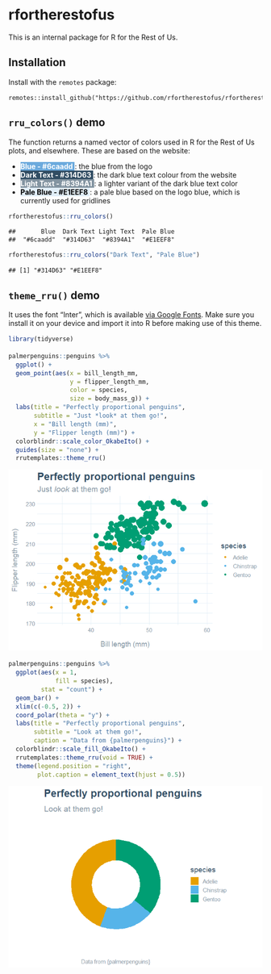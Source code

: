 rfortherestofus
================

This is an internal package for R for the Rest of Us.

## Installation

Install with the `remotes` package:

    remotes::install_github("https://github.com/rfortherestofus/rfortherestofus")

## `rru_colors()` demo

The function returns a named vector of colors used in R for the Rest of
Us plots, and elsewhere. These are based on the website:

-   <span style="background-color: #6caadd; color: #FFFFFF;">**Blue -
    \#6caadd** </span>: the blue from the logo
-   <span style="background-color: #314D63; color:#FFFFFF;">**Dark
    Text - \#314D63** </span>: the dark blue text colour from the
    website
-   <span style="background-color:#8394A1; color: #FFFFFF;">**Light
    Text - \#8394A1** </span>: a lighter variant of the dark blue text
    color
-   <span style="background-color:#E1EEF8; color: #000000;">**Pale
    Blue - \#E1EEF8** </span>: a pale blue based on the logo blue, which
    is currently used for gridlines

``` r
rfortherestofus::rru_colors()
```

    ##       Blue  Dark Text Light Text  Pale Blue 
    ##  "#6caadd"  "#314D63"  "#8394A1"  "#E1EEF8"

``` r
rfortherestofus::rru_colors("Dark Text", "Pale Blue")
```

    ## [1] "#314D63" "#E1EEF8"

## `theme_rru()` demo

It uses the font “Inter”, which is available [via Google
Fonts](https://fonts.google.com/specimen/Inter?query=inter). Make sure
you install it on your device and import it into R before making use of
this theme.

``` r
library(tidyverse)

palmerpenguins::penguins %>%
  ggplot() +
  geom_point(aes(x = bill_length_mm,
                 y = flipper_length_mm,
                 color = species,
                 size = body_mass_g)) +
  labs(title = "Perfectly proportional penguins",
       subtitle = "Just *look* at them go!",
       x = "Bill length (mm)",
       y = "Flipper length (mm)") +
  colorblindr::scale_color_OkabeIto() +
  guides(size = "none") +
  rrutemplates::theme_rru()
```

![](README_files/figure-gfm/unnamed-chunk-2-1.png)<!-- -->

``` r
palmerpenguins::penguins %>%
  ggplot(aes(x = 1,
             fill = species),
         stat = "count") +
  geom_bar() +
  xlim(c(-0.5, 2)) +
  coord_polar(theta = "y") +
  labs(title = "Perfectly proportional penguins",
       subtitle = "Look at them go!",
       caption = "Data from {palmerpenguins}") +
  colorblindr::scale_fill_OkabeIto() +
  rrutemplates::theme_rru(void = TRUE) +
  theme(legend.position = "right",
        plot.caption = element_text(hjust = 0.5))
```

![](README_files/figure-gfm/unnamed-chunk-2-2.png)<!-- -->
